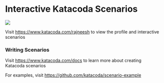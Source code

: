 # Interactive Katacoda Scenarios

[![](http://shields.katacoda.com/katacoda/rajneesh/count.svg)](https://www.katacoda.com/rajneesh "Get your profile on Katacoda.com")

Visit https://www.katacoda.com/rajneesh to view the profile and interactive scenarios

### Writing Scenarios
Visit https://www.katacoda.com/docs to learn more about creating Katacoda scenarios

For examples, visit https://github.com/katacoda/scenario-example
